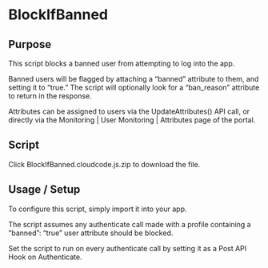 # BlockIfBanned

## Purpose
This script blocks a banned user from attempting to log into the app.

Banned users will be flagged by attaching a “banned” attribute to them, and setting it to “true.” The script will optionally look for a “ban_reason” attribute to return in the response.

Attributes can be assigned to users via the UpdateAttributes()  API call, or directly via the Monitoring | User Monitoring | Attributes page of the portal.

## Script
Click BlockIfBanned.cloudcode.js.zip to download the file.

## Usage / Setup
To configure this script, simply import it into your app.

The script assumes any authenticate call made with a profile containing a “banned”: “true” user attribute should be blocked.

Set the script to run on every authenticate call by setting it as a Post API Hook on Authenticate.